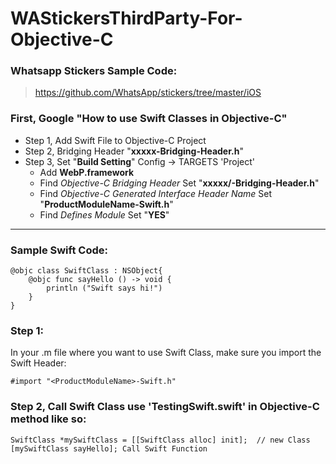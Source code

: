 # WAStickersThirdParty-For-Objective-C

### Whatsapp Stickers Sample Code:
> https://github.com/WhatsApp/stickers/tree/master/iOS


### First, Google "How to use Swift Classes in Objective-C"

- Step 1, Add Swift File to Objective-C Project
- Step 2, Bridging Header "**xxxxx-Bridging-Header.h**"
- Step 3, Set "**Build Setting**" Config -> TARGETS 'Project'
  - Add **WebP.framework**
  - Find *Objective-C Bridging Header* Set "**xxxxx/<ProductModuleName>-Bridging-Header.h**"
  - Find *Objective-C Generated Interface Header Name* Set "**ProductModuleName-Swift.h**"
  - Find *Defines Module* Set "**YES**"


------------------


### Sample Swift Code:
```
@objc class SwiftClass : NSObject{
    @objc func sayHello () -> void {
        println ("Swift says hi!")
    }
}
```
### Step 1:

In your .m file where you want to use Swift Class, make sure you import the Swift Header: 
```
#import "<ProductModuleName>-Swift.h"
```

### Step 2, Call Swift Class use 'TestingSwift.swift' in Objective-C method like so:
```
SwiftClass *mySwiftClass = [[SwiftClass alloc] init];  // new Class
[mySwiftClass sayHello]; Call Swift Function
```
